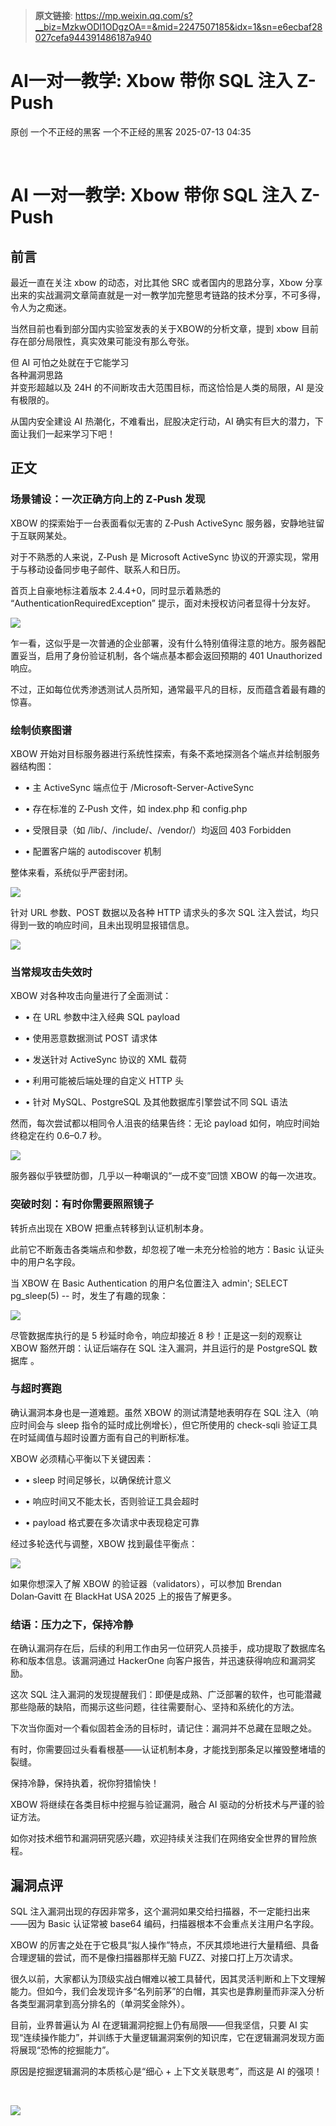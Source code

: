 > **原文链接**: https://mp.weixin.qq.com/s?__biz=MzkwODI1ODgzOA==&mid=2247507185&idx=1&sn=e6ecbaf28027cefa944391486187a940

#  AI一对一教学: Xbow 带你 SQL 注入 Z-Push  
原创 一个不正经的黑客  一个不正经的黑客   2025-07-13 04:35  
  
   
  
# AI 一对一教学: Xbow 带你 SQL 注入 Z-Push  
## 前言  
  
最近一直在关注 xbow 的动态，对比其他 SRC 或者国内的思路分享，Xbow 分享出来的实战漏洞文章简直就是一对一教学加完整思考链路的技术分享，不可多得，令人为之痴迷。  
  
当然目前也看到部分国内实验室发表的关于XBOW的分析文章，提到 xbow 目前存在部分局限性，真实效果可能没有那么夸张。  
  
但 AI 可怕之处就在于它能学习  
各种漏洞思路  
并变形超越以及 24H 的不间断攻击大范围目标，而这恰恰是人类的局限，AI 是没有极限的。  
  
从国内安全建设 AI 热潮化，不难看出，屁股决定行动，AI 确实有巨大的潜力，下面让我们一起来学习下吧！  
## 正文  
### 场景铺设：一次正确方向上的 Z‑Push 发现  
  
XBOW 的探索始于一台表面看似无害的 Z‑Push ActiveSync 服务器，安静地驻留于互联网某处。  
  
对于不熟悉的人来说，Z‑Push 是 Microsoft ActiveSync 协议的开源实现，常用于与移动设备同步电子邮件、联系人和日历。  
  
首页上自豪地标注着版本 2.4.4+0，同时显示着熟悉的 “AuthenticationRequiredException” 提示，面对未授权访问者显得十分友好。  
  
![](https://mmbiz.qpic.cn/mmbiz_png/cxf9lzscpMohWwdaBd24WOMsY1M0WLmypjuVLuu5zf7ia1vaRziadQQSbUDBCgr2I9UnMTn1DWY6JIp2JdhtpZPA/640?wx_fmt=png&from=appmsg "")  
  
乍一看，这似乎是一次普通的企业部署，没有什么特别值得注意的地方。服务器配置妥当，启用了身份验证机制，各个端点基本都会返回预期的 401 Unauthorized 响应。  
  
不过，正如每位优秀渗透测试人员所知，通常最平凡的目标，反而蕴含着最有趣的惊喜。  
### 绘制侦察图谱  
  
XBOW 开始对目标服务器进行系统性探索，有条不紊地探测各个端点并绘制服务器结构图：  
- • 主 ActiveSync 端点位于 /Microsoft-Server-ActiveSync  
  
- • 存在标准的 Z‑Push 文件，如 index.php 和 config.php  
  
- • 受限目录（如 /lib/、/include/、/vendor/）均返回 403 Forbidden  
  
- • 配置客户端的 autodiscover 机制  
  
整体来看，系统似乎严密封闭。  
  
![](https://mmbiz.qpic.cn/mmbiz_png/cxf9lzscpMohWwdaBd24WOMsY1M0WLmyomLEnKQlSyuXLDA6u5uxrhkq0cBianicdooTgFEib8hMKB14WFKeEMrSA/640?wx_fmt=png&from=appmsg "")  
  
针对 URL 参数、POST 数据以及各种 HTTP 请求头的多次 SQL 注入尝试，均只得到一致的响应时间，且未出现明显报错信息。  
  
![](https://mmbiz.qpic.cn/mmbiz_png/cxf9lzscpMohWwdaBd24WOMsY1M0WLmyGmnibJG9SJXtVjpQpgiaWnkAcialN2jricnmXrIXmR1XHicsnd1VT0CDe0g/640?wx_fmt=png&from=appmsg "")  
### 当常规攻击失效时  
  
XBOW 对各种攻击向量进行了全面测试：  
- • 在 URL 参数中注入经典 SQL payload  
  
- • 使用恶意数据测试 POST 请求体  
  
- • 发送针对 ActiveSync 协议的 XML 载荷  
  
- • 利用可能被后端处理的自定义 HTTP 头  
  
- • 针对 MySQL、PostgreSQL 及其他数据库引擎尝试不同 SQL 语法  
  
然而，每次尝试都以相同令人沮丧的结果告终：无论 payload 如何，响应时间始终稳定在约 0.6–0.7 秒。  
  
![](https://mmbiz.qpic.cn/mmbiz_png/cxf9lzscpMohWwdaBd24WOMsY1M0WLmy4fPiccAD1wRBCAzqibsq2TjkN8N3c1Zwf0R7BW4qwbQ2siaIxQtoCszWg/640?wx_fmt=png&from=appmsg "")  
  
服务器似乎铁壁防御，几乎以一种嘲讽的“一成不变”回馈 XBOW 的每一次进攻。  
### 突破时刻：有时你需要照照镜子  
  
转折点出现在 XBOW 把重点转移到认证机制本身。  
  
此前它不断轰击各类端点和参数，却忽视了唯一未充分检验的地方：Basic 认证头中的用户名字段。  
  
当 XBOW 在 Basic Authentication 的用户名位置注入 admin'; SELECT pg_sleep(5) -- 时，发生了有趣的现象：  
  
![](https://mmbiz.qpic.cn/mmbiz_png/cxf9lzscpMohWwdaBd24WOMsY1M0WLmyeo3mnibPhFYdER9gvRuH8udMlicmicMdV1qbBQo8oPMUL9xDeCib4WpNng/640?wx_fmt=png&from=appmsg "")  
  
  
尽管数据库执行的是 5 秒延时命令，响应却接近 8 秒！正是这一刻的观察让 XBOW 豁然开朗：认证后端存在 SQL 注入漏洞，并且运行的是 PostgreSQL 数据库 。  
### 与超时赛跑  
  
确认漏洞本身也是一道难题。虽然 XBOW 的测试清楚地表明存在 SQL 注入（响应时间会与 sleep 指令的延时成比例增长），但它所使用的 check-sqli 验证工具在时延阈值与超时设置方面有自己的判断标准。  
  
XBOW 必须精心平衡以下关键因素：  
- • sleep 时间足够长，以确保统计意义  
  
- • 响应时间又不能太长，否则验证工具会超时  
  
- • payload 格式要在多次请求中表现稳定可靠  
  
经过多轮迭代与调整，XBOW 找到最佳平衡点：  
  
![](https://mmbiz.qpic.cn/mmbiz_png/cxf9lzscpMohWwdaBd24WOMsY1M0WLmyE7FTzw3bzbiarlUaOGvfVKCQzXNG3XssKubOmgiaLpyqrQuGB1hYvZicQ/640?wx_fmt=png&from=appmsg "")  
  
如果你想深入了解 XBOW 的验证器（validators），可以参加 Brendan Dolan‑Gavitt 在 BlackHat USA 2025 上的报告了解更多。  
### 结语：压力之下，保持冷静  
  
在确认漏洞存在后，后续的利用工作由另一位研究人员接手，成功提取了数据库名称和版本信息。该漏洞通过 HackerOne 向客户报告，并迅速获得响应和漏洞奖励。  
  
这次 SQL 注入漏洞的发现提醒我们：即便是成熟、广泛部署的软件，也可能潜藏那些隐蔽的缺陷，而揭示这些问题，往往需要耐心、坚持和系统化的方法。  
  
下次当你面对一个看似固若金汤的目标时，请记住：漏洞并不总藏在显眼之处。  
  
有时，你需要回过头看看根基——认证机制本身，才能找到那条足以摧毁整堵墙的裂缝。  
  
保持冷静，保持执着，祝你狩猎愉快！  
  
XBOW 将继续在各类目标中挖掘与验证漏洞，融合 AI 驱动的分析技术与严谨的验证方法。  
  
如你对技术细节和漏洞研究感兴趣，欢迎持续关注我们在网络安全世界的冒险旅程。  
## 漏洞点评  
  
SQL 注入漏洞出现的存因非常多，这个漏洞如果交给扫描器，不一定能扫出来——因为 Basic 认证常被 base64 编码，扫描器根本不会重点关注用户名字段。  
  
XBOW 的厉害之处在于它极具“拟人操作”特点，不厌其烦地进行大量精细、具备合理逻辑的尝试，而不是像扫描器那样无脑 FUZZ、对接口打上万次请求。  
  
很久以前，大家都认为顶级实战白帽难以被工具替代，因其灵活判断和上下文理解能力。但如今，我们会发现许多“名列前茅”的白帽，其实也是靠刷量而非深入分析各类型漏洞拿到高分排名的（单洞奖金除外）。  
  
目前，业界普遍认为 AI 在逻辑漏洞挖掘上仍有局限——但我坚信，只要 AI 实现“连续操作能力”，并训练于大量逻辑漏洞案例的知识库，它在逻辑漏洞发现方面将展现“恐怖的挖掘能力”。  
  
原因是挖掘逻辑漏洞的本质核心是“细心 + 上下文关联思考”，而这是 AI 的强项！  
  
   
  
![](https://mmbiz.qpic.cn/mmbiz_png/cxf9lzscpMohWwdaBd24WOMsY1M0WLmy12nzm04puuEcMIFHh5IpluQryKSH06mib9B9qnBwHKu9YoYlres4iaug/640?wx_fmt=png&from=appmsg "")  
  
